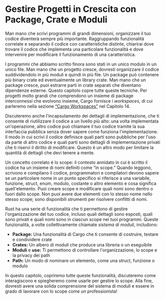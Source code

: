 # Gestire Progetti in Crescita con Package, Crate e Moduli

Man mano che scrivi programmi di grandi dimensioni, organizzare il tuo codice diventerà sempre più importante. Raggruppando funzionalità correlate e separando il codice con caratteristiche distinte, chiarirai dove trovare il codice che implementa una particolare funzionalità e dove intervenire per modificare il funzionamento di una caratteristica.

I programmi che abbiamo scritto finora sono stati in un unico modulo in un unico file. Man mano che un progetto cresce, dovresti organizzare il codice suddividendolo in più moduli e quindi in più file. Un package può contenere più binary crate ed eventualmente un library crate. Man mano che un package cresce, puoi estrarre parti in crate separati che diventano dipendenze esterne. Questo capitolo copre tutte queste tecniche. Per progetti molto grandi che comprendono un insieme di package interconnessi che evolvono insieme, Cargo fornisce i *workspaces*, di cui parleremo nella sezione [“Cargo Workspaces”][workspaces]<!-- ignore --> nel Capitolo 14.

Discuteremo anche l'incapsulamento dei dettagli di implementazione, che ti consente di riutilizzare il codice a un livello più alto: una volta implementata un'operazione, altro codice può chiamare il tuo codice tramite la sua interfaccia pubblica senza dover sapere come funziona l'implementazione. Il modo in cui scrivi il codice definisce quali parti sono pubbliche per l'uso da parte di altro codice e quali parti sono dettagli di implementazione privati che ti riservi il diritto di modificare. Questo è un altro modo per limitare la quantità di dettagli che devi tenere a mente.

Un concetto correlato è lo scope: il contesto annidato in cui è scritto il codice ha un insieme di nomi definiti come “in scope.” Quando leggono, scrivono e compilano il codice, programmatori e compilatori devono sapere se un particolare nome in un punto specifico si riferisce a una variabile, funzione, struct, enum, modulo, costante o altro elemento e cosa significa quell'elemento. Puoi creare scope e modificare quali nomi sono dentro o fuori dallo scope. Non puoi avere due elementi con lo stesso nome nello stesso scope; sono disponibili strumenti per risolvere conflitti di nomi.

Rust ha una serie di funzionalità che ti permettono di gestire l'organizzazione del tuo codice, incluso quali dettagli sono esposti, quali sono privati e quali nomi sono in ciascun scope nei tuoi programmi. Queste funzionalità, a volte collettivamente chiamate *sistema di moduli*, includono:

* **Package:** Una funzionalità di Cargo che ti consente di costruire, testare e condividere crate
* **Crates:** Un albero di moduli che produce una libreria o un eseguibile
* **Moduli** e **use:** Ti permettono di controllare l'organizzazione, lo scope e
  la privacy dei path
* **Path:** Un modo di nominare un elemento, come una struct, funzione o modulo

In questo capitolo, copriremo tutte queste funzionalità, discuteremo come interagiscono e spiegheremo come usarle per gestire lo scope. Alla fine, dovresti avere una solida comprensione del sistema di moduli e essere in grado di lavorare con lo scope come un professionista!

[workspaces]: ch14-03-cargo-workspaces.html
